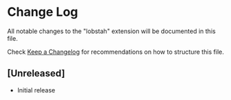 # Change Log

All notable changes to the "lobstah" extension will be documented in this file.

Check [Keep a Changelog](http://keepachangelog.com/) for recommendations on how to structure this file.

## [Unreleased]

- Initial release
